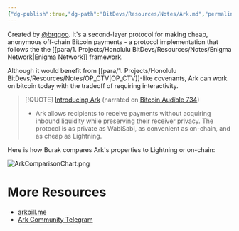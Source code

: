 ```yaml
---
{"dg-publish":true,"dg-path":"BitDevs/Resources/Notes/Ark.md","permalink":"/bit-devs/resources/notes/ark/","title":"Ark","noteIcon":"3","created":"2023-05-25T08:46:04.999-10:00","updated":"2023-05-25T11:04:19.182-10:00"}
---
```



Created by [@brqgoo](https://twitter.com/brqgoo). It's a second-layer protocol for making cheap, anonymous off-chain Bitcoin payments - a protocol implementation that follows the the [[para/1. Projects/Honolulu BitDevs/Resources/Notes/Enigma Network\|Enigma Network]] framework.

Although it would benefit from [[para/1. Projects/Honolulu BitDevs/Resources/Notes/OP_CTV\|OP_CTV]]-like covenants, Ark can work on bitcoin today with the tradeoff of requiring interactivity.

> [!QUOTE] [Introducing Ark](https://burakkeceli.medium.com/introducing-ark-6f87ae45e272) (narrated on [Bitcoin Audible 734](https://fountain.fm/episode/HwfNHEd6chfAsaAqvtYA))
> - Ark allows recipients to receive payments without acquiring inbound liquidity while preserving their receiver privacy. The protocol is as private as WabiSabi, as convenient as on-chain, and as cheap as Lightning.

Here is how Burak compares Ark's properties to Lightning or on-chain:

![ArkComparisonChart.png](/img/user/para/artifacts/ArkComparisonChart.png)



# More Resources
- [arkpill.me](https://www.arkpill.me/)
- [Ark Community Telegram](https://t.me/ark_network_community)